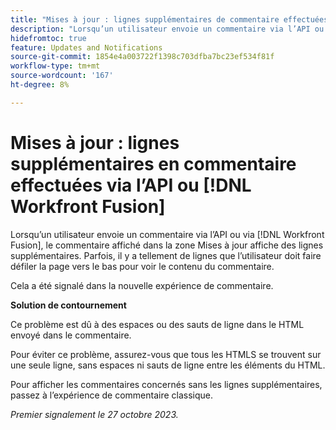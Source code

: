 ```yaml
---
title: "Mises à jour : lignes supplémentaires de commentaire effectuées via l’API ou Workfront Fusion"
description: "Lorsqu’un utilisateur envoie un commentaire via l’API ou via Workfront Fusion, le commentaire affiché dans la zone Mises à jour affiche des lignes supplémentaires. Parfois, il y a tellement de lignes que l’utilisateur doit faire défiler l’écran pour voir le contenu du commentaire."
hidefromtoc: true
feature: Updates and Notifications
source-git-commit: 1854e4a003722f1398c703dfba7bc23ef534f81f
workflow-type: tm+mt
source-wordcount: '167'
ht-degree: 8%

---
```



# Mises à jour : lignes supplémentaires en commentaire effectuées via l’API ou [!DNL Workfront Fusion]

Lorsqu’un utilisateur envoie un commentaire via l’API ou via [!DNL Workfront Fusion], le commentaire affiché dans la zone Mises à jour affiche des lignes supplémentaires. Parfois, il y a tellement de lignes que l’utilisateur doit faire défiler la page vers le bas pour voir le contenu du commentaire.

Cela a été signalé dans la nouvelle expérience de commentaire.

**Solution de contournement**

Ce problème est dû à des espaces ou des sauts de ligne dans le HTML envoyé dans le commentaire.

Pour éviter ce problème, assurez-vous que tous les HTMLS se trouvent sur une seule ligne, sans espaces ni sauts de ligne entre les éléments du HTML.

Pour afficher les commentaires concernés sans les lignes supplémentaires, passez à l’expérience de commentaire classique.

_Premier signalement le 27 octobre 2023._

